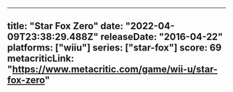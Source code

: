 
---
title: "Star Fox Zero"
date: "2022-04-09T23:38:29.488Z"
releaseDate: "2016-04-22"
platforms: ["wiiu"]
series: ["star-fox"]
score: 69
metacriticLink: "https://www.metacritic.com/game/wii-u/star-fox-zero"
---
